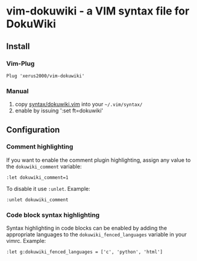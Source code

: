 # vim-dokuwiki - a VIM syntax file for DokuWiki

## Install

### Vim-Plug
```
Plug 'xerus2000/vim-dokuwiki'
```

### Manual
1) copy [syntax/dokuwiki.vim](syntax/dokuwiki.vim) into your `~/.vim/syntax/`
2) enable by issuing ':set ft=dokuwiki'

## Configuration

### Comment highlighting
If you want to enable the comment plugin highlighting, 
assign any value to the `dokuwiki_comment` variable:

    :let dokuwiki_comment=1

To disable it use `:unlet`. Example:

    :unlet dokuwiki_comment

### Code block syntax highlighting
Syntax highlighting in code blocks can be enabled by adding the appropriate 
languages to the `dokuwiki_fenced_languages` variable in your vimrc.
Example:

    :let g:dokuwiki_fenced_languages = ['c', 'python', 'html']
